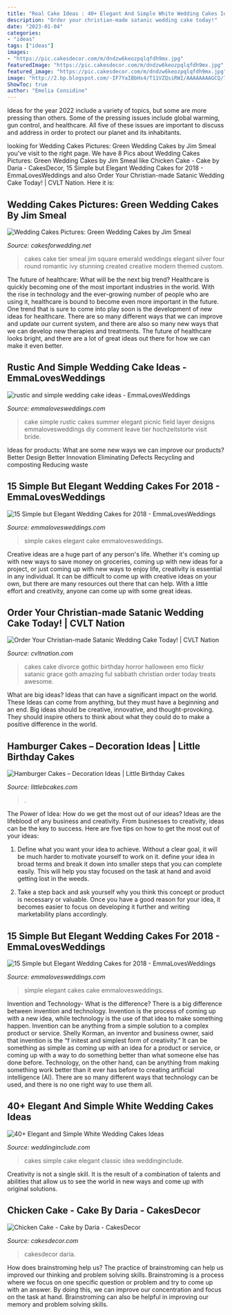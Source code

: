 ```yaml
---
title: "Real Cake Ideas : 40+ Elegant And Simple White Wedding Cakes Ideas"
description: "Order your christian-made satanic wedding cake today!"
date: "2023-01-04"
categories:
- "ideas"
tags: ["ideas"]
images:
- "https://pic.cakesdecor.com/m/dndzw6keozpqlqfdh9mx.jpg"
featuredImage: "https://pic.cakesdecor.com/m/dndzw6keozpqlqfdh9mx.jpg"
featured_image: "https://pic.cakesdecor.com/m/dndzw6keozpqlqfdh9mx.jpg"
image: "http://2.bp.blogspot.com/-IF7YaIBbHs4/T11VZQsiRWI/AAAAAAAAGCQ/7lWF2aTxNe8/w1200-h630-p-k-no-nu/green-wedding-cake.jpg"
ShowToc: true
author: "Emelia Considine"
---
```



Ideas for the year 2022 include a variety of topics, but some are more pressing than others. Some of the pressing issues include global warming, gun control, and healthcare. All five of these issues are important to discuss and address in order to protect our planet and its inhabitants.

	

		
looking for Wedding Cakes Pictures: Green Wedding Cakes by Jim Smeal you've visit to the right page. We have 8 Pics about Wedding Cakes Pictures: Green Wedding Cakes by Jim Smeal like Chicken Cake - Cake by Daria - CakesDecor, 15 Simple but Elegant Wedding Cakes for 2018 - EmmaLovesWeddings and also Order Your Christian-made Satanic Wedding Cake Today! | CVLT Nation. Here it is:
		
    
## Wedding Cakes Pictures: Green Wedding Cakes By Jim Smeal

<img loading=lazy src="http://2.bp.blogspot.com/-IF7YaIBbHs4/T11VZQsiRWI/AAAAAAAAGCQ/7lWF2aTxNe8/w1200-h630-p-k-no-nu/green-wedding-cake.jpg" onerror="this.onerror=null;this.src='https://tse1.mm.bing.net/th?id=OIP.qrMsVFk2fnOK4rsW2syj5wHaLD&amp;pid=15.1';" alt="Wedding Cakes Pictures: Green Wedding Cakes by Jim Smeal">

_Source: cakesforwedding.net_

>cakes cake tier smeal jim square emerald weddings elegant silver four round romantic ivy stunning created creative modern themed custom. 

	

The future of healthcare: What will be the next big trend?
Healthcare is quickly becoming one of the most important industries in the world. With the rise in technology and the ever-growing number of people who are using it, healthcare is bound to become even more important in the future. One trend that is sure to come into play soon is the development of new ideas for healthcare. There are so many different ways that we can improve and update our current system, and there are also so many new ways that we can develop new therapies and treatments. The future of healthcare looks bright, and there are a lot of great ideas out there for how we can make it even better.

    
## Rustic And Simple Wedding Cake Ideas - EmmaLovesWeddings

<img loading=lazy src="https://emmalovesweddings.com/wp-content/uploads/2019/06/rustic-and-simple-wedding-cake-ideas.jpg" onerror="this.onerror=null;this.src='https://tse1.mm.bing.net/th?id=OIP.lzTWz29AykIdkjkXIAaWzAHaLH&amp;pid=15.1';" alt="rustic and simple wedding cake ideas - EmmaLovesWeddings">

_Source: emmalovesweddings.com_

>cake simple rustic cakes summer elegant picnic field layer designs emmalovesweddings diy comment leave tier hochzeitstorte visit bride. 

	

Ideas for products: What are some new ways we can improve our products?
Better Design
Better Innovation
Eliminating Defects
Recycling and composting
Reducing waste

    
## 15 Simple But Elegant Wedding Cakes For 2018 - EmmaLovesWeddings

<img loading=lazy src="http://emmalovesweddings.com/wp-content/uploads/2017/12/simple-white-wedding-cake.jpg" onerror="this.onerror=null;this.src='https://tse2.mm.bing.net/th?id=OIP.R8PAD53OL-dicpNd8Ki0uAHaLH&amp;pid=15.1';" alt="15 Simple but Elegant Wedding Cakes for 2018 - EmmaLovesWeddings">

_Source: emmalovesweddings.com_

>simple cakes elegant cake emmalovesweddings. 

	

Creative ideas are a huge part of any person's life. Whether it's coming up with new ways to save money on groceries, coming up with new ideas for a project, or just coming up with new ways to enjoy life, creativity is essential in any individual. It can be difficult to come up with creative ideas on your own, but there are many resources out there that can help. With a little effort and creativity, anyone can come up with some great ideas.

    
## Order Your Christian-made Satanic Wedding Cake Today! | CVLT Nation

<img loading=lazy src="https://cvltnation.com/wp-content/uploads/2017/09/ca6c957d3fa16696cedb014bd9e7244c.jpg" onerror="this.onerror=null;this.src='https://tse3.mm.bing.net/th?id=OIP.gX1NzyzZvQqob1VkvYbJYAHaJ4&amp;pid=15.1';" alt="Order Your Christian-made Satanic Wedding Cake Today! | CVLT Nation">

_Source: cvltnation.com_

>cakes cake divorce gothic birthday horror halloween emo flickr satanic grace goth amazing ful sabbath christian order today treats awesome. 

	

What are big ideas? Ideas that can have a significant impact on the world. These Ideas can come from anything, but they must have a beginning and an end. Big ideas should be creative, innovative, and thought-provoking. They should inspire others to think about what they could do to make a positive difference in the world.

    
## Hamburger Cakes – Decoration Ideas | Little Birthday Cakes

<img loading=lazy src="https://www.littlebcakes.com/wp-content/uploads/2014/01/Hamburger-Cakes-Photos.jpg" onerror="this.onerror=null;this.src='https://tse3.mm.bing.net/th?id=OIP.L3YpdiVUJiQQzGnrutwHbgHaFj&amp;pid=15.1';" alt="Hamburger Cakes – Decoration Ideas | Little Birthday Cakes">

_Source: littlebcakes.com_

>. 

	

The Power of Idea: How do we get the most out of our ideas?
Ideas are the lifeblood of any business and creativity. From businesses to creativity, ideas can be the key to success. Here are five tips on how to get the most out of your ideas:
1. Define what you want your idea to achieve. Without a clear goal, it will be much harder to motivate yourself to work on it. define your idea in broad terms and break it down into smaller steps that you can complete easily. This will help you stay focused on the task at hand and avoid getting lost in the weeds.

2. Take a step back and ask yourself why you think this concept or product is necessary or valuable. Once you have a good reason for your idea, it becomes easier to focus on developing it further and writing marketability plans accordingly.

    
## 15 Simple But Elegant Wedding Cakes For 2018 - EmmaLovesWeddings

<img loading=lazy src="http://emmalovesweddings.com/wp-content/uploads/2017/12/simple-but-elegant-wedding-cake.jpg" onerror="this.onerror=null;this.src='https://tse2.mm.bing.net/th?id=OIP.a8YMGugQqlGf2uzf-hdwsQHaLH&amp;pid=15.1';" alt="15 Simple but Elegant Wedding Cakes for 2018 - EmmaLovesWeddings">

_Source: emmalovesweddings.com_

>simple elegant cakes cake emmalovesweddings. 

	

Invention and Technology- What is the difference?
There is a big difference between invention and technology. Invention is the process of coming up with a new idea, while technology is the use of that idea to make something happen. Invention can be anything from a simple solution to a complex product or service. Shelly Korman, an inventor and business owner, said that invention is the “f initest and simplest form of creativity.” It can be something as simple as coming up with an idea for a product or service, or coming up with a way to do something better than what someone else has done before. Technology, on the other hand, can be anything from making something work better than it ever has before to creating artificial intelligence (AI). There are so many different ways that technology can be used, and there is no one right way to use them all.

    
## 40+ Elegant And Simple White Wedding Cakes Ideas

<img loading=lazy src="http://www.weddinginclude.com/wp-content/uploads/2016/08/Classic-white-wedding-cake-idea.jpg" onerror="this.onerror=null;this.src='https://tse2.mm.bing.net/th?id=OIP.K6Ch_0tYMc22eYTjCEsW0gHaLI&amp;pid=15.1';" alt="40+ Elegant and Simple White Wedding Cakes Ideas">

_Source: weddinginclude.com_

>cakes simple cake elegant classic idea weddinginclude. 

	

Creativity is not a single skill. It is the result of a combination of talents and abilities that allow us to see the world in new ways and come up with original solutions.

    
## Chicken Cake - Cake By Daria - CakesDecor

<img loading=lazy src="https://pic.cakesdecor.com/m/dndzw6keozpqlqfdh9mx.jpg" onerror="this.onerror=null;this.src='https://tse4.mm.bing.net/th?id=OIP.xSqd5YFLF-JdL3cUQ7wXCAHaJ3&amp;pid=15.1';" alt="Chicken Cake - Cake by Daria - CakesDecor">

_Source: cakesdecor.com_

>cakesdecor daria. 

	

How does brainstroming help us?
The practice of brainstroming can help us improved our thinking and problem solving skills. Brainstroming is a process where we focus on one specific question or problem and try to come up with an answer. By doing this, we can improve our concentration and focus on the task at hand. Brainstroming can also be helpful in improving our memory and problem solving skills.


